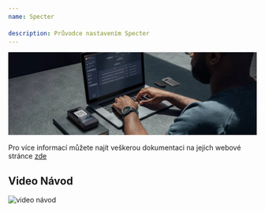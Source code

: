 ```yaml
---
name: Specter

description: Průvodce nastavením Specter
---
```


![obálka](assets/cover.webp)

Pro více informací můžete najít veškerou dokumentaci na jejich webové stránce [zde](https://docs.specter.solutions/desktop/)

## Video Návod

![video návod](https://www.youtube.com/watch?v=mV1KS-Uwjew)